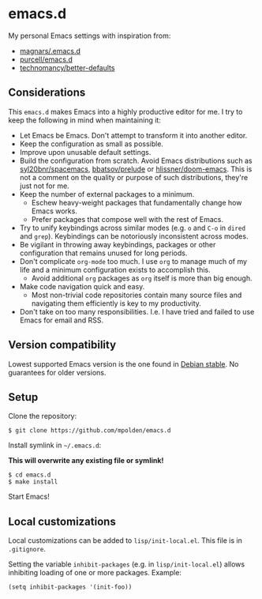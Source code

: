 # emacs.d

My personal Emacs settings with inspiration from:

* [magnars/.emacs.d](https://github.com/magnars/.emacs.d)
* [purcell/emacs.d](https://github.com/purcell/emacs.d)
* [technomancy/better-defaults](https://github.com/technomancy/better-defaults)

## Considerations

This `emacs.d` makes Emacs into a highly productive editor for me. I try to keep
the following in mind when maintaining it:

* Let Emacs be Emacs. Don't attempt to transform it into another editor.
* Keep the configuration as small as possible.
* Improve upon unusable default settings.
* Build the configuration from scratch. Avoid Emacs distributions such as
    [syl20bnr/spacemacs](https://github.com/syl20bnr/spacemacs),
    [bbatsov/prelude](https://github.com/bbatsov/prelude) or
    [hlissner/doom-emacs](https://github.com/hlissner/doom-emacs). This is not a
    comment on the quality or purpose of such distributions, they're just not
    for me.
* Keep the number of external packages to a minimum.
  * Eschew heavy-weight packages that fundamentally change how Emacs works.
  * Prefer packages that compose well with the rest of Emacs.
* Try to unify keybindings across similar modes (e.g. `o` and `C-o` in `dired`
  and `grep`). Keybindings can be notoriously inconsistent across modes.
* Be vigilant in throwing away keybindings, packages or other configuration that
  remains unused for long periods.
* Don't complicate `org-mode` too much. I use `org` to manage much of my life
  and a minimum configuration exists to accomplish this.
  * Avoid additional `org` packages as `org` itself is more than big enough.
* Make code navigation quick and easy.
  * Most non-trivial code repositories contain many source files and
    navigating them efficiently is key to my productivity.
* Don't take on too many responsibilities. I.e. I have tried and failed to use
  Emacs for email and RSS.

## Version compatibility

Lowest supported Emacs version is the one found in [Debian
stable](https://packages.debian.org/stable/emacs). No guarantees for older
versions.

## Setup

Clone the repository:

    $ git clone https://github.com/mpolden/emacs.d

Install symlink in `~/.emacs.d`:

**This will overwrite any existing file or symlink!**

    $ cd emacs.d
    $ make install

Start Emacs!

## Local customizations

Local customizations can be added to `lisp/init-local.el`. This file is in
`.gitignore`.

Setting the variable `inhibit-packages` (e.g. in `lisp/init-local.el`) allows
inhibiting loading of one or more packages. Example:

``` emacs-lisp
(setq inhibit-packages '(init-foo))
```
